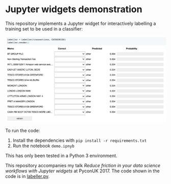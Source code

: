 
# Jupyter widgets demonstration

This repository implements a Jupyter widget for interactively labelling a
training set to be used in a classifier:

![Example widget](example.png)

To run the code:

1. Install the dependencies with `pip install -r requirements.txt`
2. Run the notebook `demo.ipnyb`

This has only been tested in a Python 3 environment.

This repository accompanies my talk *Reduce friction in your data science
workflows with Jupyter widgets* at PyconUK 2017. The code shown in the code
is in [labeller.py](./transclass/labeller.py).
